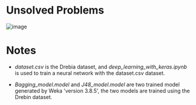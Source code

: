 # Unsolved Problems 

![image](https://user-images.githubusercontent.com/63731183/158633327-e12932c0-7c0c-4da8-b8e1-e700dae2b3d0.png)

# Notes

- *dataset.csv* is the Drebia dataset, and *deep_learning_with_keras.ipynb* is used to train a neural network with the dataset.csv dataset.

- *Bagging_model.model* and *J48_model.model* are two trained model generated by Weka 'version 3.8.5', the two models are trained using the Drebin dataset. 
